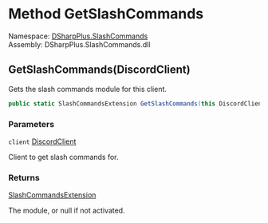 # Method GetSlashCommands

Namespace: [DSharpPlus.SlashCommands](DSharpPlus.SlashCommands.md)  
Assembly: DSharpPlus.SlashCommands.dll

## <a id="DSharpPlus_SlashCommands_ExtensionMethods_GetSlashCommands_DSharpPlus_DiscordClient_"></a>GetSlashCommands\(DiscordClient\)

Gets the slash commands module for this client.

```csharp
public static SlashCommandsExtension GetSlashCommands(this DiscordClient client)
```

### Parameters

`client` [DiscordClient](DSharpPlus.DiscordClient.md)

Client to get slash commands for.

### Returns

[SlashCommandsExtension](DSharpPlus.SlashCommands.SlashCommandsExtension.md)

The module, or null if not activated.

